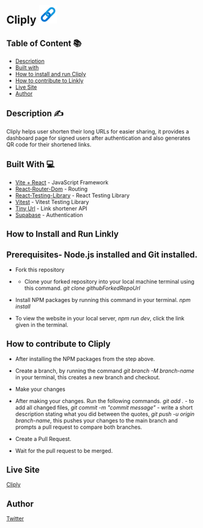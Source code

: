 # Cliply ![icons8-link-48](https://raw.githubusercontent.com/Nnamuka01/Cliply/main/src/assets/icons8-link-48.png)


## Table of Content :books:
* [Description](#description)
* [Built with](#technologies)
* [How to install and run Cliply](#install)
* [How to contribute to Linkly](#contribute)
* [Live Site](#live)
* [Author](#owner)


<a name="description"></a>
## Description ✍️

Cliply helps user shorten their long URLs for easier sharing, it provides a dashboard page for signed users after authentication and also generates QR code for their shortened links.

<a name="technologies"></a>
## Built With 💻

* [Vite + React](https://vitejs.dev/guide/) - JavaScript Framework
* [React-Router-Dom](https://reactrouter.com/en/main/start/tutorial) - Routing
* [React-Testing-Library](https://testing-library.com/docs/react-testing-library/intro/) - React Testing Library
* [Vitest](https://vitest.dev/) - Vitest Testing Library
* [Tiny Url](https://tinyurl.com/app/dev) - Link shortener API
* [Supabase](https://supabase.com/) - Authentication


<a name="install"></a>
## How to Install and Run Linkly

## Prerequisites- Node.js installed and Git installed.

- Fork this repository
- - Clone your forked repository into your local machine terminal using this command.
  *git clone githubForkedRepoUrl*

- Install NPM packages by running this command in your terminal.
  *npm install*

- To view the website in your local server, *npm run dev*, click the link given in the terminal.


<a name="contribute"></a>
## How to contribute to Cliply

- After installing the NPM packages from the step above.

- Create a branch, by running the command *git branch -M branch-name* in your terminal, this creates a new branch and checkout.

- Make your changes

- After making your changes. Run the following commands. *git add .* - to add all changed files, *git commit -m "commit message"* - write a short description stating what you did between the quotes, *git push -u origin branch-name*, this pushes your changes to the main branch and prompts a pull request to compare both branches.

- Create a Pull Request.

- Wait for the pull request to be merged.


<a name="live"></a>
## Live Site 

[Cliply](https://cliply-three.vercel.app/)


<a name="owner"></a>
## Author

[Twitter](https://x.com/Kakatrenches)
